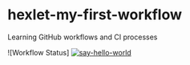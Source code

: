 # hexlet-my-first-workflow
Learning GitHub workflows and CI processes


![Workflow Status] [![say-hello-world](https://github.com/alsuibr/hexlet-my-first-workflow/actions/workflows/say-hello-world.yml/badge.svg)](https://github.com/alsuibr/hexlet-my-first-workflow/actions/workflows/say-hello-world.yml)
